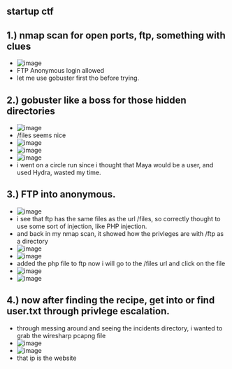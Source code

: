 startup ctf
- 

1.) nmap scan for open ports, ftp, something with clues
-
- ![image](https://github.com/TekTristan/cyber-rooms/assets/92371193/10928f6c-fc5a-4747-881a-bc91e7f9b1a8)
- FTP Anonymous login allowed
- let me use gobuster first tho before trying.

2.) gobuster like a boss for those hidden directories
- 
- ![image](https://github.com/TekTristan/cyber-rooms/assets/92371193/65061e45-0cea-47f1-ae45-82ccf5ce2648)
- /files seems nice
- ![image](https://github.com/TekTristan/cyber-rooms/assets/92371193/dc43ff5c-5ba9-41a7-b4c0-afddf3529d0a)
- ![image](https://github.com/TekTristan/cyber-rooms/assets/92371193/e54ee8aa-84c7-4ca0-97fe-90bcfbd67ef1)
- ![image](https://github.com/TekTristan/cyber-rooms/assets/92371193/99187fe0-18fc-4023-ac59-bd22cf210103)
- i went on a circle run since i thought that Maya would be a user, and used Hydra, wasted my time.

3.) FTP into anonymous.
-
- ![image](https://github.com/TekTristan/cyber-rooms/assets/92371193/4edaac19-365f-431d-88c6-a8959f413e6e)
- i see that ftp has the same files as the url /files, so correctly thought to use some sort of injection, like PHP injection.
- and back in my nmap scan, it showed how the privleges are with /ftp as a directory
- ![image](https://github.com/TekTristan/cyber-rooms/assets/92371193/0768daef-dc97-4bbe-a820-58a006a075d5)
- ![image](https://github.com/TekTristan/cyber-rooms/assets/92371193/88300823-e08c-4727-afdd-dd3e433fca23)
- added the php file to ftp now i will go to the /files url and click on the file
- ![image](https://github.com/TekTristan/cyber-rooms/assets/92371193/2bfcf9a9-cecb-4d9f-b79a-ef12ebfe2dd0)
- ![image](https://github.com/TekTristan/cyber-rooms/assets/92371193/2117f7e0-0249-498a-b1e7-2fb1525d5340)

4.) now after finding the recipe, get into or find user.txt through privlege escalation.
- 
- through messing around and seeing the incidents directory, i wanted to grab the wiresharp pcapng file
- ![image](https://github.com/TekTristan/cyber-rooms/assets/92371193/ea897ee7-271b-4026-9539-48634e117b5f)
- ![image](https://github.com/TekTristan/cyber-rooms/assets/92371193/21aecb76-6b14-4523-92da-b9b53f8f5536)
- that ip is the website
